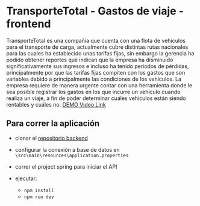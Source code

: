 # TransporteTotal - Gastos de viaje - frontend

TransporteTotal es una compañía que cuenta con una flota de vehículos para el transporte de carga, actualmente cubre distintas rutas nacionales para las cuales ha establecido unas tarifas fijas, sin embargo la gerencia ha podido obtener reportes que indican que la empresa ha disminuido significativamente sus ingresos e incluso ha tenido periodos de pérdidas, principalmente por que las tarifas fijas compiten con los gastos que son variables debido a principalmente las condiciones de los vehículos. La empresa requiere de manera urgente contar con una herramienta donde le sea posible registrar los gastos en los que incurre un vehículo cuando realiza un viaje, a fin de poder determinar cuáles vehículos están siendo rentables y cuáles no. 
 [DEMO Video Link](https://drive.google.com/file/d/1f946j44qZpT8W_Zz0sOXZYHQb7q7likW/view?usp=sharing)

## Para correr la aplicación
- clonar el [repositorio backend](https://github.com/hudson940/transportetotal-backend)
- configurar la conexión a base de datos en `\src\main\resources\application.properties`
- correr el project spring para iniciar el API

- ejecutar:
  - `npm install`
  - `npm run dev`
